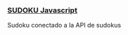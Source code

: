 

### [SUDOKU Javascript](https://pyro-nicolini.github.io/sudoku_js/) 

Sudoku conectado a la API de sudokus

